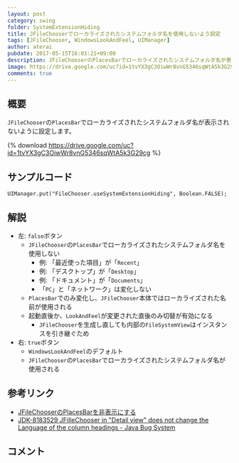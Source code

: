 ```yaml
---
layout: post
category: swing
folder: SystemExtensionHiding
title: JFileChooserでローカライズされたシステムフォルダ名を使用しないよう設定
tags: [JFileChooser, WindowsLookAndFeel, UIManager]
author: aterai
pubdate: 2017-05-15T16:03:21+09:00
description: JFileChooserのPlacesBarでローカライズされたシステムフォルダ名が表示されないように設定します。
image: https://drive.google.com/uc?id=1tvYX3gC3OiwWr8vnG5346sqWtA5k3G29cg
comments: true
---
```

## 概要
`JFileChooser`の`PlacesBar`でローカライズされたシステムフォルダ名が表示されないように設定します。

{% download https://drive.google.com/uc?id=1tvYX3gC3OiwWr8vnG5346sqWtA5k3G29cg %}

## サンプルコード
<pre class="prettyprint"><code>UIManager.put("FileChooser.useSystemExtensionHiding", Boolean.FALSE);
</code></pre>

## 解説
- 左: `false`ボタン
    - `JFileChooser`の`PlacesBar`でローカライズされたシステムフォルダ名を使用しない
        - 例: 「最近使った項目」が「`Recent`」
        - 例: 「デスクトップ」が「`Desktop`」
        - 例: 「ドキュメント」が「`Documents`」
        - 「`PC`」と「ネットワーク」は変化しない
    - `PlacesBar`でのみ変化し、`JFileChooser`本体ではローカライズされた名前が使用される
    - 起動直後か、`LookAndFeel`が変更された直後のみ切替が有効になる
        - `JFileChooser`を生成し直しても内部の`FileSystemView`はインスタンスを引き継ぐため
- 右: `true`ボタン
    - `WindowsLookAndFeel`のデフォルト
    - `JFileChooser`の`PlacesBar`でローカライズされたシステムフォルダ名が使用される

<!-- dummy comment line for breaking list -->

## 参考リンク
- [JFileChooserのPlacesBarを非表示にする](https://ateraimemo.com/Swing/NoPlacesBarFileChooser.html)
- [JDK-8183529 JFilleChooser in "Detail view" does not change the Language of the column headings - Java Bug System](https://bugs.openjdk.java.net/browse/JDK-8183529)

<!-- dummy comment line for breaking list -->

## コメント
